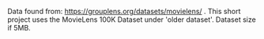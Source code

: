 Data found from: https://grouplens.org/datasets/movielens/ . This short project uses
the MovieLens 100K Dataset under 'older dataset'. Dataset size if 5MB.